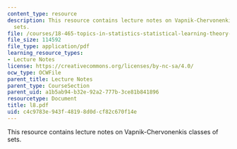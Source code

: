 ```yaml
---
content_type: resource
description: This resource contains lecture notes on Vapnik-Chervonenkis classes of
  sets.
file: /courses/18-465-topics-in-statistics-statistical-learning-theory-spring-2007/c4c9783e943f48198d0dcf82c670f14e_l8.pdf
file_size: 114592
file_type: application/pdf
learning_resource_types:
- Lecture Notes
license: https://creativecommons.org/licenses/by-nc-sa/4.0/
ocw_type: OCWFile
parent_title: Lecture Notes
parent_type: CourseSection
parent_uid: a1b5ab94-b32e-92a2-777b-3ce81b841896
resourcetype: Document
title: l8.pdf
uid: c4c9783e-943f-4819-8d0d-cf82c670f14e
---
```

This resource contains lecture notes on Vapnik-Chervonenkis classes of sets.